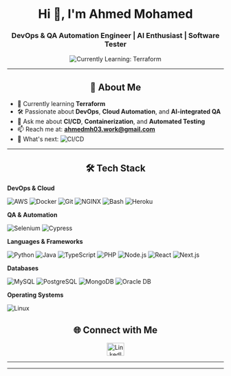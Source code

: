 <h1 align="center">Hi 👋, I'm Ahmed Mohamed</h1>
<h3 align="center">DevOps & QA Automation Engineer | AI Enthusiast | Software Tester</h3>

<p align="center">
  <img src="https://img.shields.io/badge/Currently_Learning-Terraform-6f42c1?style=for-the-badge&logo=terraform" alt="Currently Learning: Terraform" />
</p>

---

<h2 align="center">🚀 About Me</h2>

- 🌱 Currently learning **Terraform**  
- 🛠️ Passionate about **DevOps**, **Cloud Automation**, and **AI-integrated QA**  
- 💬 Ask me about **CI/CD**, **Containerization**, and **Automated Testing**  
- 📫 Reach me at: **ahmedmh03.work@gmail.com**
- 👀 What's next: ![CI/CD](https://img.shields.io/badge/-CI/CD-F07300?style=for-the-badge&logo=githubactions&logoColor=white)


---

<h2 align="center">🛠️ Tech Stack</h2>

**DevOps & Cloud**  
<p align="left"> <img src="https://img.shields.io/badge/-AWS-232F3E?style=for-the-badge&logo=amazonaws&logoColor=white" alt="AWS" /> <img src="https://img.shields.io/badge/-Docker-2496ED?style=for-the-badge&logo=docker&logoColor=white" alt="Docker" /> <img src="https://img.shields.io/badge/-Git-F05032?style=for-the-badge&logo=git&logoColor=white" alt="Git" /> <img src="https://img.shields.io/badge/-NGINX-009639?style=for-the-badge&logo=nginx&logoColor=white" alt="NGINX" /> <img src="https://img.shields.io/badge/-Bash-4EAA25?style=for-the-badge&logo=gnubash&logoColor=white" alt="Bash" /> <img src="https://img.shields.io/badge/-Heroku-430098?style=for-the-badge&logo=heroku&logoColor=white" alt="Heroku" /> </p>


**QA & Automation**  
<p align="left">
 <p align="left"> <img src="https://img.shields.io/badge/-Selenium-43B02A?style=for-the-badge&logo=selenium&logoColor=white" alt="Selenium" /> <img src="https://img.shields.io/badge/-Cypress-17202C?style=for-the-badge&logo=cypress&logoColor=white" alt="Cypress" /> </p>
</p>

**Languages & Frameworks**  
<p align="left">
  <p align="left"> <img src="https://img.shields.io/badge/-Python-3776AB?style=for-the-badge&logo=python&logoColor=white" alt="Python" /> <img src="https://img.shields.io/badge/-Java-007396?style=for-the-badge&logo=java&logoColor=white" alt="Java" /> <img src="https://img.shields.io/badge/-TypeScript-3178C6?style=for-the-badge&logo=typescript&logoColor=white" alt="TypeScript" /> <img src="https://img.shields.io/badge/-PHP-777BB4?style=for-the-badge&logo=php&logoColor=white" alt="PHP" /> <img src="https://img.shields.io/badge/-Node.js-339933?style=for-the-badge&logo=node.js&logoColor=white" alt="Node.js" /> <img src="https://img.shields.io/badge/-React-61DAFB?style=for-the-badge&logo=react&logoColor=black" alt="React" /> <img src="https://img.shields.io/badge/-Next.js-000000?style=for-the-badge&logo=next.js&logoColor=white" alt="Next.js" /> </p>
</p>

**Databases**  
<p align="left">
 <p align="left"> <img src="https://img.shields.io/badge/-MySQL-4479A1?style=for-the-badge&logo=mysql&logoColor=white" alt="MySQL" /> <img src="https://img.shields.io/badge/-PostgreSQL-4169E1?style=for-the-badge&logo=postgresql&logoColor=white" alt="PostgreSQL" /> <img src="https://img.shields.io/badge/-MongoDB-47A248?style=for-the-badge&logo=mongodb&logoColor=white" alt="MongoDB" /> <img src="https://img.shields.io/badge/-Oracle-F80000?style=for-the-badge&logo=oracle&logoColor=white" alt="Oracle DB" /> </p>
</p>

**Operating Systems**  
<p align="left">
 <p align="left"> <img src="https://img.shields.io/badge/-Linux-FCC624?style=for-the-badge&logo=linux&logoColor=black" alt="Linux" /> </p>
</p>

<h2 align="center">🌐 Connect with Me</h2>

<p align="center">
  <a href="https://www.linkedin.com/in/ahmed-mohamed-25b300275/" target="_blank">
    <img src="https://raw.githubusercontent.com/rahuldkjain/github-profile-readme-generator/master/src/images/icons/Social/linked-in-alt.svg" height="30" width="40" alt="LinkedIn"/>
  </a>
</p>

---

---


